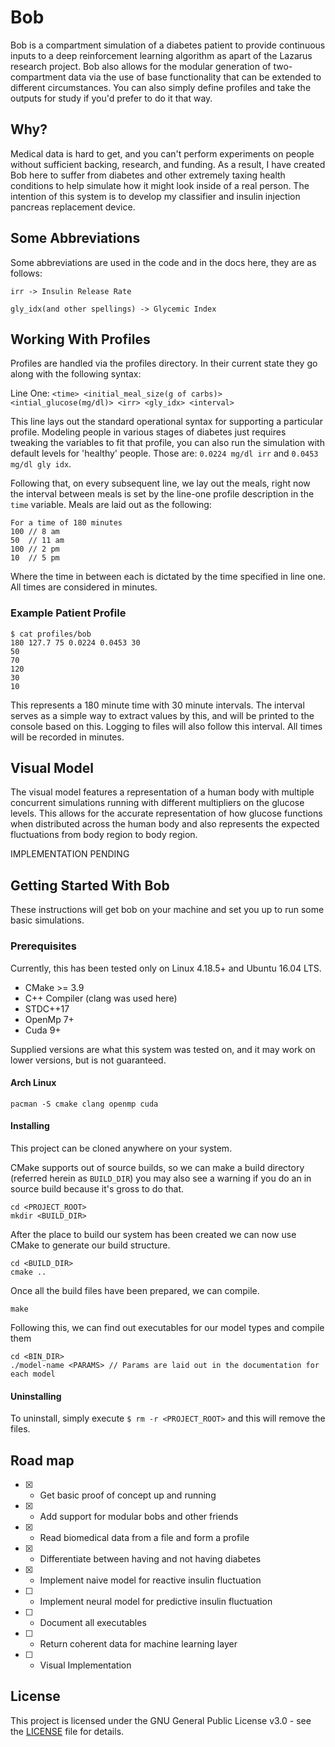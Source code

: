 # Bob
Bob is a compartment simulation of a diabetes patient to provide continuous inputs to a deep reinforcement learning algorithm as apart of the Lazarus research project. Bob also allows for the modular generation of two-compartment data via the use of base functionality that can be extended to different circumstances. You can also simply define profiles and take the outputs for study if you'd prefer to do it that way.

## Why?
Medical data is hard to get, and you can't perform experiments on people without sufficient backing, research, and funding. As a result, I have created Bob here to suffer from diabetes and other extremely taxing health conditions to help simulate how it might look inside of a real person. The intention of this system is to develop my classifier and insulin injection pancreas replacement device.

## Some Abbreviations

Some abbreviations are used in the code and in the docs here, they are as follows:

`irr -> Insulin Release Rate`

`gly_idx(and other spellings) -> Glycemic Index`

## Working With Profiles

Profiles are handled via the profiles directory. In their current state they go along with the following syntax:

Line One:
`<time> <initial_meal_size(g of carbs)> <intial_glucose(mg/dl)> <irr> <gly_idx> <interval>`

This line lays out the standard operational syntax for supporting a particular profile. Modeling people in various stages of diabetes just requires tweaking the variables to fit that profile, you can also run the simulation with default levels for 'healthy' people. Those are: `0.0224 mg/dl irr` and `0.0453 mg/dl gly idx`.

Following that, on every subsequent line, we lay out the meals, right now the interval between meals is set by the line-one profile description in the `time` variable. Meals are laid out as the following:

```
For a time of 180 minutes
100 // 8 am
50  // 11 am
100 // 2 pm
10  // 5 pm
```

Where the time in between each is dictated by the time specified in line one. All times are considered in minutes. 

### Example Patient Profile

```
$ cat profiles/bob
180 127.7 75 0.0224 0.0453 30
50
70
120
30
10
```

This represents a 180 minute time with 30 minute intervals. The interval serves as a simple way to extract values by this, and will be printed to the console based on this. Logging to files will also follow this interval. All times will be recorded in minutes.

## Visual Model

The visual model features a representation of a human body with multiple concurrent simulations running with different multipliers on the glucose levels. This allows for the accurate representation of how glucose functions when distributed across the human body and also represents the expected fluctuations from body region to body region.

IMPLEMENTATION PENDING

## Getting Started With Bob
These instructions will get bob on your machine and set you up to run some basic simulations.

### Prerequisites
Currently, this has been tested only on Linux 4.18.5+ and Ubuntu 16.04 LTS.
- CMake >= 3.9
- C++ Compiler (clang was used here)
- STDC++17
- OpenMp 7+
- Cuda 9+

Supplied versions are what this system was tested on, and it may work on lower versions, but is not guaranteed.

#### Arch Linux
```
pacman -S cmake clang openmp cuda
```
#### Installing
This project can be cloned anywhere on your system.

CMake supports out of source builds, so we can make a build directory (referred herein as `BUILD_DIR`) you may also see a warning if you do an in source build because it's gross to do that.
```
cd <PROJECT_ROOT>
mkdir <BUILD_DIR>
```
After the place to build our system has been created we can now use CMake to generate our build structure.
```
cd <BUILD_DIR>
cmake ..
```
Once all the build files have been prepared, we can compile.
```
make
```

Following this, we can find out executables for our model types and compile them

```
cd <BIN_DIR>
./model-name <PARAMS> // Params are laid out in the documentation for each model
```



#### Uninstalling

To uninstall, simply execute `$ rm -r <PROJECT_ROOT>` and this will remove the files.

## Road map
- [x] - Get basic proof of concept up and running
- [x] - Add support for modular bobs and other friends
- [x] - Read biomedical data from a file and form a profile
- [x] - Differentiate between having and not having diabetes
- [x] - Implement naive model for reactive insulin fluctuation
- [ ] - Implement neural model for predictive insulin fluctuation
- [ ] - Document all executables
- [ ] - Return coherent data for machine learning layer
- [ ] - Visual Implementation

## License
This project is licensed under the GNU General Public License v3.0 - see the [LICENSE](https://github.com/jparr721/Bob/blob/master/LICENSE) file for details.
